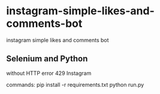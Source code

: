 # instagram-simple-likes-and-comments-bot
instagram simple likes and comments bot  

## Selenium and Python  

without HTTP error 429 Instagram

commands:
pip install -r requirements.txt
python run.py